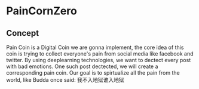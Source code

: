 # PainCornZero

## Concept
Pain Coin is a Digital Coin we are gonna implement, the core idea of this coin is trying to collect everyone's pain from social media like facebook and twitter. By using deeplearning technologies, we want to dectect every post with bad emotions. One such post dectected, we will create a corresponding pain coin. Our goal is to spirtualize all the pain from the world, like Budda once said: 我不入地狱谁入地狱


